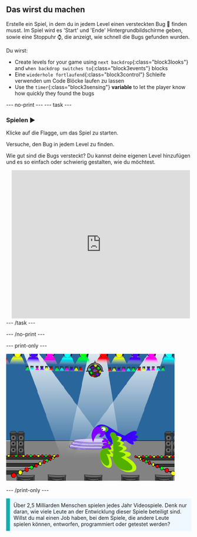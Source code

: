 ## Das wirst du machen

Erstelle ein Spiel, in dem du in jedem Level einen versteckten Bug 🐞 finden musst. Im Spiel wird es 'Start' und 'Ende' Hintergrundbildschirme geben, sowie eine Stoppuhr ⌚, die anzeigt, wie schnell die Bugs gefunden wurden.

Du wirst:
+ Create levels for your game using `next backdrop`{:class="block3looks"} and `when backdrop switches to`{:class="block3events"} blocks
+ Eine `wiederhole fortlaufend`{:class="block3control"} Schleife verwenden um Code Blöcke laufen zu lassen
+ Use the `timer`{:class="block3sensing"} **variable** to let the player know how quickly they found the bugs

--- no-print --- --- task ---
### Spielen ▶️
<div style="display: flex; flex-wrap: wrap">
<div style="flex-basis: 200px; flex-grow: 1">  
Klicke auf die Flagge, um das Spiel zu starten.

Versuche, den Bug in jedem Level zu finden.

Wie gut sind die Bugs versteckt? Du kannst deine eigenen Level hinzufügen und es so einfach oder schwierig gestalten, wie du möchtest.

</div>
<div class="scratch-preview" style="margin-left: 15px;">
  <iframe allowtransparency="true" width="485" height="402" src="https://scratch.mit.edu/projects/embed/486719939/?autostart=false" frameborder="0"></iframe>
</div>
</div>
--- /task ---

--- /no-print ---

--- print-only ---

![Das abgeschlossene Projekt.](images/showcase_static.png)

--- /print-only ---

<p style="border-left: solid; border-width:10px; border-color: #0faeb0; background-color: aliceblue; padding: 10px;">
Über 2,5 Milliarden Menschen spielen jedes Jahr Videospiele. Denk nur daran, wie viele Leute an der Entwicklung dieser Spiele beteiligt sind. Willst du mal einen Job haben, bei dem Spiele, die andere Leute spielen können, entworfen, programmiert oder getestet werden? 
</p>

